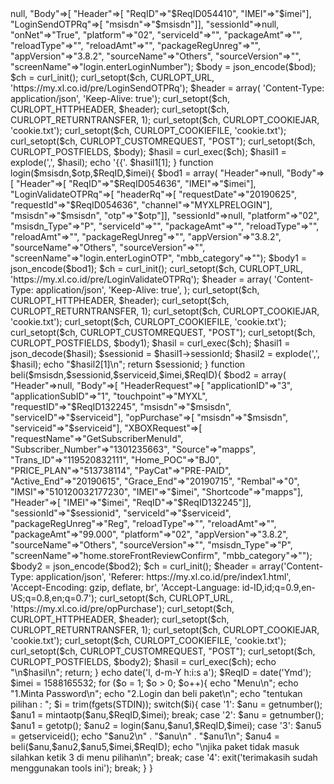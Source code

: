<?php
function getnumber(){
	echo "awalan harus 62\n";
	echo "Example : 628xxxxxxxxx\n";
	echo "msisdn : ";
	$msisdn = trim(fgets(STDIN));
	return $msisdn;
}
function getotp(){
	echo "Masukkan OTP :";
	$otp = trim(fgets(STDIN));
	return $otp;
}

function getserviceid(){
	echo "DAFTAR PAKET\n";
	$list=array(
		'1 waze and chat 1hr',
  		'2 waze and chat 3hr',
  		'3 waze and chat 7hr',
  		'4 unli instagram 1hr sahur',
  		'5 unli instagram 3hr sahur',
  		'6 unli instagram 7hr sahur',
  		'7 unli instagram 1hr ngabubur',
  		'8 unli instagram 3hr ngabubur',
  		'9 unli instagram 7hr ngabubur',
  		'10 unli fb 1 hr sahur',
  		'11 unli fb 3hr sahur',
  		'12 unli fb 7hr sahur',
  		'13 unli fb 1hr ngabuburit',
  		'14 unli fb 3hr ngabuburit',
  		'15 unli fb 7hr  ngabuburit',
  		'16 Xtra Kuota Streaming&Chat Sahur 1hr',
  		'17 Xtra Kuota Streaming&Chat Sahur 3hr',
  		'18 Xtra Kuota Streaming&Chat Sahur 7hr',
  		'19 Xtra Kuota Streaming&Chat ngabuburit 1hr',
  		'20 Xtra Kuota Streaming&Chat ngabuburit 3hr',
  		'21 Xtra Kuota Streaming&Chat ngabuburit 7hr');
  		
	foreach($list as $lists){
		echo "$lists\n";
	}

	echo "\nPilih Paket : ";
	$a = trim(fgets(STDIN));

	switch($a){
		case '1' :
			$serviceid = 8211369;
			break;
		case '2' :
			$serviceid = 8211370;
			break;
		case '3' :
			$serviceid = 8211371;
			break;
		case '4' :
			$serviceid = 8211372;
			break;
		case '5' :
			$serviceid = 8211373;
			break;
		case '6' :
			$serviceid = 8211374;
			break;
		case '7' :
			$serviceid = 8211375;
			break;
		case '8' :
			$serviceid = 8211376;
			break;
		case '9' :
			$serviceid = 8211377;
			break;
		case '10' :
			$serviceid = 8211378;
			break;
		case '12' :
			$serviceid = 8211379;
			break;
		case '13' :
			$serviceid = 8211381;
			break;
		case '14' :
			$serviceid = 8211380;
			break;
		case '15' :
			$serviceid = 8211382;
			break;
		case '16' :
			$serviceid = 8211383;
			break;
		case '17' :
			$serviceid = 8211384;
			break;
		case '18' :
			$serviceid = 8211385;
			break;
		case '19' :
			$serviceid = 8211386;
			break;
		case '20' :
			$serviceid = 8211388;
			break;
		case '21' :
			$serviceid = 8211387;
			break;
		case '22' :
			$serviceid = 8211389;
			break;
		}
	return $serviceid;
}

function mintaotp($msisdn,$ReqID,$imei){
	$bod = array( 
		"Header"=>null,
 		"Body"=>[
  			"Header"=>[
   				"ReqID"=>"$ReqID054410",
   				"IMEI"=>"$imei"],
  			"LoginSendOTPRq"=>[
   			"msisdn"=>"$msisdn"]],
   		"sessionId"=>null,
 		"onNet"=>"True",
 		"platform"=>"02",
 		"serviceId"=>"",
 		"packageAmt"=>"",
 		"reloadType"=>"",
 		"reloadAmt"=>"",
 		"packageRegUnreg"=>"",
 		"appVersion"=>"3.8.2",
 		"sourceName"=>"Others",
 		"sourceVersion"=>"",
 		"screenName"=>"login.enterLoginNumber");
	$body = json_encode($bod);
	$ch = curl_init();
	curl_setopt($ch, CURLOPT_URL, 'https://my.xl.co.id/pre/LoginSendOTPRq');
	$header = array(
		'Content-Type: application/json',
  		'Keep-Alive: true');
	curl_setopt($ch, CURLOPT_HTTPHEADER, $header);
	curl_setopt($ch, CURLOPT_RETURNTRANSFER, 1);
	curl_setopt($ch, CURLOPT_COOKIEJAR, 'cookie.txt');
	curl_setopt($ch, CURLOPT_COOKIEFILE, 'cookie.txt');
	curl_setopt($ch, CURLOPT_CUSTOMREQUEST, "POST");
	curl_setopt($ch, CURLOPT_POSTFIELDS, $body);
	$hasil = curl_exec($ch);
	$hasil1 = explode(',', $hasil);
	echo '{{'. $hasil1[1];
}

function login($msisdn,$otp,$ReqID,$imei){
	$bod1 = array(
		"Header"=>null,
	 "Body"=>[
	  "Header"=>[
	   "ReqID"=>"$ReqID054636",
	   "IMEI"=>"$imei"],
	  "LoginValidateOTPRq"=>[
	   "headerRq"=>[
	    "requestDate"=>"20190625",
	    "requestId"=>"$ReqID054636",
	    "channel"=>"MYXLPRELOGIN"],
	   "msisdn"=>"$msisdn",
	   "otp"=>"$otp"]],
	 "sessionId"=>null,
	 "platform"=>"02",
	 "msisdn_Type"=>"P",
	 "serviceId"=>"",
	 "packageAmt"=>"",
	 "reloadType"=>"",
	 "reloadAmt"=>"",
	 "packageRegUnreg"=>"",
	 "appVersion"=>"3.8.2",
	 "sourceName"=>"Others",
	 "sourceVersion"=>"",
	 "screenName"=>"login.enterLoginOTP",
	 "mbb_category"=>"");
	$body1 = json_encode($bod1);
	$ch = curl_init();
	curl_setopt($ch, CURLOPT_URL, 'https://my.xl.co.id/pre/LoginValidateOTPRq');
	$header = array(
	  'Content-Type: application/json',
	  'Keep-Alive: true',
	);
	curl_setopt($ch, CURLOPT_HTTPHEADER, $header);
	curl_setopt($ch, CURLOPT_RETURNTRANSFER, 1);
	curl_setopt($ch, CURLOPT_COOKIEJAR, 'cookie.txt');
	curl_setopt($ch, CURLOPT_COOKIEFILE, 'cookie.txt');
	curl_setopt($ch, CURLOPT_CUSTOMREQUEST, "POST");
	curl_setopt($ch, CURLOPT_POSTFIELDS, $body1);
	$hasil = curl_exec($ch);
	$hasil1 = json_decode($hasil);
	$sessionid = $hasil1->sessionId;
	$hasil2 = explode(',', $hasil);
	echo "$hasil2[1]\n";
	return $sessionid;
	}

function beli($msisdn,$sessionid,$serviceid,$imei,$ReqID){
	$bod2 = array(
	  "Header"=>null,
	  "Body"=>[
	   "HeaderRequest"=>[
     "applicationID"=>"3",
     "applicationSubID"=>"1",
     "touchpoint"=>"MYXL",
     "requestID"=>"$ReqID132245",
     "msisdn"=>"$msisdn",
     "serviceID"=>"$serviceid"],
	    "opPurchase"=>[
     "msisdn"=>"$msisdn",
     "serviceid"=>"$serviceid"],
	    "XBOXRequest"=>[
     "requestName"=>"GetSubscriberMenuId",
     "Subscriber_Number"=>"1301235663",
     "Source"=>"mapps",
     "Trans_ID"=>"119520832111",
     "Home_POC"=>"BJ0",
     "PRICE_PLAN"=>"513738114",
     "PayCat"=>"PRE-PAID",
     "Active_End"=>"20190615",
     "Grace_End"=>"20190715",
     "Rembal"=>"0",
     "IMSI"=>"510120032177230",
     "IMEI"=>"$imei",
     "Shortcode"=>"mapps"],
	    "Header"=>[
     "IMEI"=>"$imei",
     "ReqID"=>"$ReqID132245"]],
	   "sessionId"=>"$sessionid",
	   "serviceId"=>"$serviceid",
	   "packageRegUnreg"=>"Reg",
	   "reloadType"=>"",
	   "reloadAmt"=>"",
	   "packageAmt"=>"99.000",
	   "platform"=>"02",
   "appVersion"=>"3.8.2",
   "sourceName"=>"Others",
   "sourceVersion"=>"",
   "msisdn_Type"=>"P",
     "screenName"=>"home.storeFrontReviewConfirm",
   "mbb_category"=>"");
	$body2 = json_encode($bod2);
	$ch = curl_init();
	$header = array('Content-Type: application/json', 'Referer: https://my.xl.co.id/pre/index1.html', 'Accept-Encoding: gzip, deflate, br', 'Accept-Language: id-ID,id;q=0.9,en-US;q=0.8,en;q=0.7');
	curl_setopt($ch, CURLOPT_URL, 'https://my.xl.co.id/pre/opPurchase');
	curl_setopt($ch, CURLOPT_HTTPHEADER, $header);
	curl_setopt($ch, CURLOPT_RETURNTRANSFER, 1);
	curl_setopt($ch, CURLOPT_COOKIEJAR, 'cookie.txt');
	curl_setopt($ch, CURLOPT_COOKIEFILE, 'cookie.txt');
	curl_setopt($ch, CURLOPT_CUSTOMREQUEST, "POST");
	curl_setopt($ch, CURLOPT_POSTFIELDS, $body2);
	$hasil = curl_exec($ch);
	echo "\n$hasil\n";
	return;
}
echo date('l, d-m-Y  h:i:s a');
$ReqID = date('Ymd');
$imei = 1588165532;
for ($o = 1; $o > 0; $o++){
	echo "Menu\n";
	echo "1.Minta Password\n";
	echo "2.Login dan beli paket\n";
	echo "tentukan pilihan : ";
	$i = trim(fgets(STDIN));
	switch($i){
	case '1':
		$anu = getnumber();
		$anu1 = mintaotp($anu,$ReqID,$imei);
		break;
	case '2':
		$anu = getnumber();
		$anu1 = getotp();
		$anu2 = login($anu,$anu1,$ReqID,$imei);
	case '3':
		$anu5 = getserviceid();
		echo "$anu2\n" . "$anu\n" . "$anu1\n";
		$anu4 = beli($anu,$anu2,$anu5,$imei,$ReqID);
		echo "\njika paket tidak masuk silahkan ketik 3 di menu pilihan\n";
		break;
	case '4':
		exit('terimakasih sudah menggunakan tools ini');
		break;
	}
}
